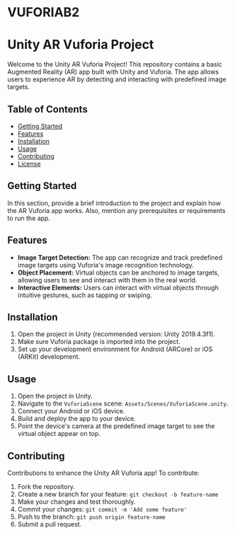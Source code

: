 # VUFORIAB2
# Unity AR Vuforia Project

Welcome to the Unity AR Vuforia Project! This repository contains a basic Augmented Reality (AR) app built with Unity and Vuforia. The app allows users to experience AR by detecting and interacting with predefined image targets.

## Table of Contents

- [Getting Started](#getting-started)
- [Features](#features)
- [Installation](#installation)
- [Usage](#usage)
- [Contributing](#contributing)
- [License](#license)

## Getting Started

In this section, provide a brief introduction to the project and explain how the AR Vuforia app works. Also, mention any prerequisites or requirements to run the app.

## Features

- **Image Target Detection:** The app can recognize and track predefined image targets using Vuforia's image recognition technology.
- **Object Placement:** Virtual objects can be anchored to image targets, allowing users to see and interact with them in the real world.
- **Interactive Elements:** Users can interact with virtual objects through intuitive gestures, such as tapping or swiping.

## Installation

1. Open the project in Unity (recommended version: Unity 2019.4.3f1).
2. Make sure Vuforia package is imported into the project.
3. Set up your development environment for Android (ARCore) or iOS (ARKit) development.

## Usage

1. Open the project in Unity.
2. Navigate to the `VuforiaScene` scene: `Assets/Scenes/VuforiaScene.unity`.
3. Connect your Android or iOS device.
4. Build and deploy the app to your device.
5. Point the device's camera at the predefined image target to see the virtual object appear on top.

## Contributing

Contributions to enhance the Unity AR Vuforia app! To contribute:

1. Fork the repository.
2. Create a new branch for your feature: `git checkout -b feature-name`
3. Make your changes and test thoroughly.
4. Commit your changes: `git commit -m 'Add some feature'`
5. Push to the branch: `git push origin feature-name`
6. Submit a pull request.


